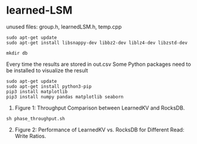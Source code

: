 # learned-LSM

unused files: group.h, learnedLSM.h, temp.cpp


```
sudo apt-get update
sudo apt-get install libsnappy-dev libbz2-dev liblz4-dev libzstd-dev

mkdir db
```

Every time the results are stored in out.csv
Some Python packages need to be installed to visualize the result
```
sudo apt-get update
sudo apt-get install python3-pip
pip3 install matplotlib
pip3 install numpy pandas matplotlib seaborn
```

1. Figure 1: Throughput Comparison between LearnedKV and RocksDB.
```
sh phase_throughput.sh
```

2. Figure 2: Performance of LearnedKV vs. RocksDB for Different Read: Write Ratios.
